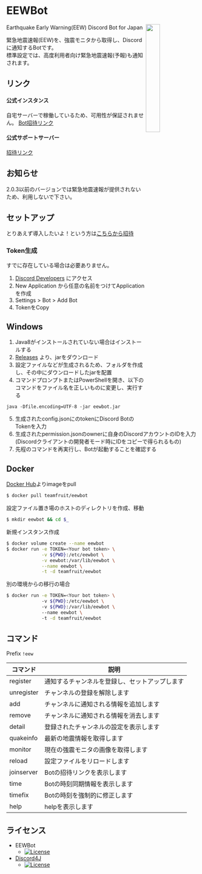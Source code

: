 # EEWBot
<img align="right" src="https://cdn.discordapp.com/avatars/329257498668302346/7582f611d95b33514b7acdf08b5a5e35.png?size=256" width=27%>

Earthquake Early Warning(EEW) Discord Bot for Japan

緊急地震速報(EEW)を、強震モニタから取得し、Discordに通知するBotです。  
標準設定では、高度利用者向け緊急地震速報(予報)も通知されます。

## リンク
#### 公式インスタンス
自宅サーバーで稼働しているため、可用性が保証されません。
[Bot招待リンク](https://discordapp.com/oauth2/authorize?client_id=329257498668302346&scope=bot)
#### 公式サポートサーバー
[招待リンク](https://discord.gg/wATGHHY)

## お知らせ
2.0.3以前のバージョンでは緊急地震速報が提供されないため、利用しないで下さい。

## セットアップ
とりあえず導入したいよ！という方は[こちらから招待](https://discordapp.com/oauth2/authorize?client_id=329257498668302346&scope=bot)
### Token生成
すでに存在している場合は必要ありません。
1. [Discord Developers](https://discordapp.com/developers/applications/me) にアクセス
1. New Application から任意の名前をつけてApplicationを作成
1. Settings > Bot > Add Bot
1. TokenをCopy

## Windows
1. Java8がインストールされていない場合はインストールする
1. [Releases](https://github.com/Team-Fruit/EEWBot/releases/latest) より、jarをダウンロード
1. 設定ファイルなどが生成されるため、フォルダを作成し、その中にダウンロードしたjarを配置
1. コマンドプロンプトまたはPowerShellを開き、以下のコマンドをファイル名を正しいものに変更し、実行する
```
java -Dfile.encoding=UTF-8 -jar eewbot.jar
```
5. 生成されたconfig.jsonにのtokenにDiscord BotのTokenを入力
5. 生成されたpermission.jsonのownerに自身のDiscordアカウントのIDを入力 (Discordクライアントの開発者モード時にIDをコピーで得られるもの)
5. 先程のコマンドを再実行し、Botが起動することを確認する

## Docker
[Docker Hub](https://hub.docker.com/r/teamfruit/eewbot)よりimageをpull
```sh
$ docker pull teamfruit/eewbot
```
設定ファイル置き場のホストのディレクトリを作成、移動
```sh
$ mkdir eewbot && cd $_
```
新規インスタンス作成
```sh
$ docker volume create --name eewbot
$ docker run -e TOKEN=<Your bot token> \
             -v ${PWD}:/etc/eewbot \
             -v eewbot:/var/lib/eewbot \
             --name eewbot \
             -t -d teamfruit/eewbot
```
別の環境からの移行の場合
```sh	
$ docker run -e TOKEN=<Your bot token> \	
             -v ${PWD}:/etc/eewbot \	
             -v ${PWD}:/var/lib/eewbot \	
             --name eewbot \	
             -t -d teamfruit/eewbot	
```

## コマンド
Prefix `!eew`

|コマンド|説明|
|---|---|
|register|通知するチャンネルを登録し、セットアップします|
|unregister|チャンネルの登録を解除します|
|add|チャンネルに通知される情報を追加します|
|remove|チャンネルに通知される情報を消去します|
|detail|登録されたチャンネルの設定を表示します|
|quakeinfo|最新の地震情報を取得します|
|monitor|現在の強震モニタの画像を取得します|
|reload|設定ファイルをリロードします|
|joinserver|Botの招待リンクを表示します|
|time|Botの時刻同期情報を表示します|
|timefix|Botの時刻を強制的に修正します|
|help|helpを表示します|

## ライセンス
- EEWBot
  - [![License](https://img.shields.io/badge/license-MIT-blue.svg?style=flat)](https://github.com/Team-Fruit/EEWBot/blob/master/LICENSE.md)
- [Discord4J](https://github.com/austinv11/Discord4J)
  - [![License](https://img.shields.io/badge/License-LGPLv3-blue.svg?style=flat)](https://github.com/austinv11/Discord4J/blob/master/LICENSE.txt)
